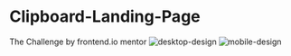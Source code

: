# Clipboard-Landing-Page
The Challenge by frontend.io mentor
![desktop-design](https://github.com/vaishnav196/Clipboard-Landing-Page/assets/107029372/2a6854c9-eb49-48ce-a340-dd8ed0c81c6c)
![mobile-design](https://github.com/vaishnav196/Clipboard-Landing-Page/assets/107029372/78fc6c03-2d9b-49b4-bbf4-bc140f356ba5)
